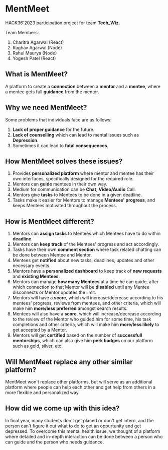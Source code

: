# MentMeet

HACK36'2023 participation project for team **Tech_Wiz**.

Team Members:
1. Charitra Agarwal (React)
2. Raghav Agarwal (Node)
3. Rahul Maurya (Node)
4. Yogesh Patel (React)



## What is MentMeet?
A platform to create a **connection** between a **mentor** and a **mentee**, where a mentee gets full **guidance** from the mentor.



## Why we need MentMeet?
Some problems that individuals face are as follows:
1. **Lack of proper guidance** for the future.
2. **Lack of counselling** which can lead to mental issues such as **Depression**.
3. Sometimes it can lead to **fatal consequences**.



## How MentMeet solves these issues?
1. Provides **personalized platform** where mentor and mentee has their own interfaces, specifically designed for the required role.
2. Mentors can **guide** mentees in their own way.
3. Medium for communication can be **Chat**, **Video/Audio** Call.
4. Mentors give **tasks** to Mentees to be done in a given deadline.
5. Tasks make it easier for Mentors to manage **Mentees' progress**, and keeps Mentees motivated throughout the process.



## How is MentMeet different?
1. Mentors can **assign tasks** to Mentees which Mentees have to do within **deadline**.
2. Mentors can **keep track** of the Mentees' progress and act accordingly.
3. Tasks have their own **comment section** where task related chatting can be done between Mentee and Mentor.
4. Mentees get **notified** about new tasks, deadlines, updates and other necessary events.
5. Mentors have a **personalized dashboard** to keep track of **new requests** and **existing Mentees**.
6. Mentors can manage **how many Mentees** at a time he can guide, after which connection to that Mentor will be **disabled** until any Mentee disconnects or Mentor updates the limit.
7. Mentors will have a **score**, which will increase/decrease according to his mentees' progress, reviews from mentees, and other criteria, which will make him **more/less preferred** amongst search results.
8. Mentees will also have a **score**, which will increase/decrease according to the review of the Mentor who guided him for some time, his task completions and other criteria, which will make him **more/less likely** to get accepted by a Mentor.
9. Mentors will get **certified** based on the number of **successfull mentorships**, which can also give him **perk badges** on our platform such as gold, silver, etc.



## Will MentMeet replace any other similar platform?
MentMeet won't replace other platforms, but will serve as an additional platform where people can help each other and get help from others in a more flexible and personalized way.



## How did we come up with this idea?
In final year, many students don't get placed or don't get intern, and the person can't figure it out what to do to get an oppurtunity and get depressed. To overcome this mental health issue, we thought of a platform where detailed and in-depth interaction can be done between a person who can guide and the person who needs guidance.
